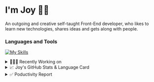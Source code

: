 # I'm Joy 👋🏻

An outgoing and creative self-taught Front-End developer, who likes to learn new technologies, shares ideas and gets along with people.

### Languages and Tools

[![My Skills](https://skillicons.dev/icons?i=js,html,css,react,redux,sass,styledcomponents,bootstrap,tailwind,firebase,git)](https://skillicons.dev)



<details>
<summary>👩🏻‍💻 Recently Working on</summary>

<br>

[![ReadMe Card](https://github-readme-stats.vercel.app/api/pin/?username=Joy-port&repo=joyup&theme=ayu-mirage)](https://github.com/Joy-port/joyup)


[![ReadMe Card](https://github-readme-stats.vercel.app/api/pin/?username=Joy-port&repo=taiwan-Ubiker&theme=ayu-mirage)](https://github.com/Joy-port/taiwan-Ubiker)

[![ReadMe Card](https://github-readme-stats.vercel.app/api/pin/?username=Joy-port&repo=week6-exhibinection&theme=ayu-mirage)](https://github.com/Joy-port/week6-exhibinection)
</details>

<details>
<summary>📈  Joy's GitHub Stats & Language Card</summary>
</br>

<p align="left"> <img src="https://github-readme-stats.vercel.app/api/top-langs/?username=Joy-port&layout=compact&langs_count=4&theme=ayu-mirage" alt="Top Languages Card" />

</br>

<p align="left"> <img src="https://github-readme-stats.vercel.app/api?username=Joy-port&count_private=true&show_icons=true&theme=ayu-mirage" alt="GitHub Stats" />

</details>


<details>
<summary>✅ Poductivity Report</summary>

</br>

<!-- TODO-IST:START -->
🏆  3,674 Karma Points           
🌸  Completed 0 tasks today           
✅  Completed 215 tasks so far           
⏳  Longest streak is 3 days
<!-- TODO-IST:END -->


<!--START_SECTION:waka-->

```text
JavaScript   10 hrs 4 mins   ██████████████████████▒░░   88.79 %
Other        30 mins         █░░░░░░░░░░░░░░░░░░░░░░░░   04.48 %
```

<!--END_SECTION:waka-->


</details>
